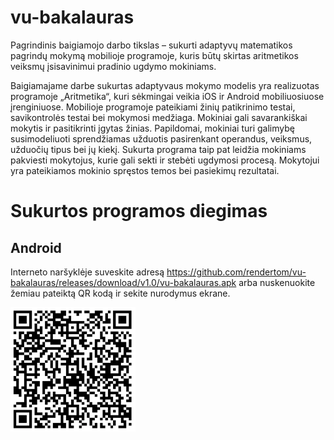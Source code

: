# vu-bakalauras

Pagrindinis baigiamojo darbo tikslas – sukurti adaptyvų matematikos pagrindų mokymą mobilioje programoje, kuris būtų skirtas aritmetikos veiksmų įsisavinimui pradinio ugdymo mokiniams.

Baigiamajame darbe sukurtas adaptyvaus mokymo modelis yra realizuotas programoje „Aritmetika“, kuri sėkmingai veikia iOS ir Android mobiliuosiuose įrenginiuose. Mobilioje programoje pateikiami žinių patikrinimo testai, savikontrolės testai bei mokymosi medžiaga. Mokiniai gali savarankiškai mokytis ir pasitikrinti įgytas žinias. Papildomai, mokiniai turi galimybę susimodeliuoti sprendžiamas užduotis pasirenkant operandus, veiksmus, užduočių tipus bei jų kiekį. Sukurta programa taip pat leidžia mokiniams pakviesti mokytojus, kurie gali sekti ir stebėti ugdymosi procesą. Mokytojui yra pateikiamos mokinio spręstos temos bei pasiekimų rezultatai.

# Sukurtos programos diegimas

## Android

Interneto naršyklėje suveskite adresą https://github.com/rendertom/vu-bakalauras/releases/download/v1.0/vu-bakalauras.apk arba nuskenuokite žemiau pateiktą QR kodą ir sekite nurodymus ekrane.

<img src="./assets/qr-android-download.png" alt="android" width="200"/>

